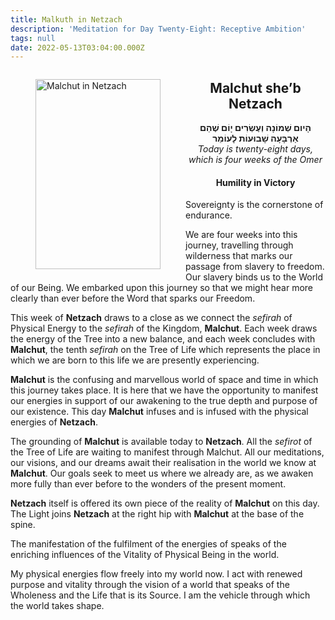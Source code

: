 ```yaml
---
title: Malkuth in Netzach
description: 'Meditation for Day Twenty-Eight: Receptive Ambition'
tags: null
date: 2022-05-13T03:04:00.000Z
---
```

<a href="https://www.chabad.org/holidays/sefirah/omer-count_cdo/jewish/Count-the-Omer.htm">
<i class="fa fa-file" aria-hidden="true"></i></a>

<figure style='float: left'>
 <a href='/posts/img/freedom/week4/4.7-Malchut_in_Netzach.png' target="_blank">
   <img src='/posts/img/freedom/week4/4.7-Malchut_in_Netzach_s.png' alt='Malchut in Netzach' width='200' height='304' />
 </a>
</figure>

<div style="text-align:center">
<h2>Malchut she’b Netzach</h2>
<span dir="rtl"><b>הָיום שְׁמוֹנָה וְעֶשְׂרִים יָוֹם שֶׁהֵם אַרְבָּעָה שָׁבוּעוֹת לָעוֹמֵר</b></span>
<br />
<i>ֹToday is twenty-eight days, which is four weeks of the Omer</i>
</p>

<h4>Humility in Victory</h4>

</div>

<div class="abstract">

Sovereignty is the cornerstone of endurance.

</div>

We are four weeks into this journey, travelling through wilderness that marks our passage from slavery to freedom. Our slavery binds us to the World of our Being. We embarked upon this journey so that we might hear more clearly than ever before the Word that sparks our Freedom.

This week of **Netzach** draws to a close as we connect the _sefirah_ of Physical Energy to the _sefirah_ of the Kingdom, **Malchut**. Each week draws the energy of the Tree into a new balance, and each week concludes with **Malchut**, the tenth _sefirah_ on the Tree of Life which represents the place in which we are born to this life we are presently experiencing.

**Malchut** is the confusing and marvellous world of space and time in which this journey takes place. It is here that we have the opportunity to manifest our energies in support of our awakening to the true depth and purpose of our existence. This day **Malchut** infuses and is infused with the physical energies of **Netzach**.

The grounding of **Malchut** is available today to **Netzach**. All the _sefirot_ of the Tree of Life are waiting to manifest through Malchut. All our meditations, our visions, and our dreams await their realisation in the world we know at **Malchut**. Our goals seek to meet us where we already are, as we awaken more fully than ever before to the wonders of the present moment.

**Netzach** itself is offered its own piece of the reality of **Malchut** on this day. The Light joins **Netzach** at the right hip with **Malchut** at the base of the spine.

The manifestation of the fulfilment of the energies of speaks of the enriching influences of the Vitality of Physical Being in the world.

<div class="abstract">

My physical energies flow freely into my world now. I act with renewed purpose and vitality through the vision of a world that speaks of the Wholeness and the Life that is its Source. I am the vehicle through which the world takes shape.

</div>
